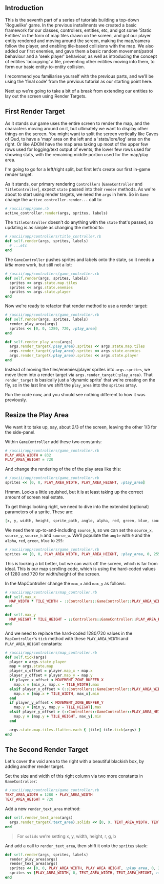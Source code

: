 ## Introduction

This is the seventh part of a series of tutorials building a top-down 'Roguelike' game. In the previous installments we created a basic framework for our classes, controllers, entities, etc, and got some 'Static Entities' in the form of map tiles drawn on the screen, and got our player entity rendered and moving around the screen, making the map/camera follow the player, and enabling tile-based collisions with the map. We also added our first enemies, and gave them a basic random movement/patrol behaviour and a 'seek player' behaviour, as well as introducing the concept of entities 'occupying' a tile, preventing other entities moving into them, to form our basic entity-to-entity collision.

I recommend you familiarise yourself with the previous parts, and we'll be using the 'final code' from the previous tutorial as our starting point here.

Next up we're going to take a bit of a break from extending our entities to lay out the screen using Render Targets.

## First Render Target

As it stands our game uses the entire screen to render the map, and the characters moving around on it, but ultimately we want to display other things on the screen. You might want to split the screen vertically like Caves of Qud, to have a 'map' area on the left and a 'stats/lore/log' area on the right. Or like ADOM have the map area taking up most of the upper few rows used for logging/text output of events, the lower few rows used for showing stats, with the remaining middle portion used for the map/play area.

I'm going to go for a left/right split, but first let's create our first in-game render target.

As it stands, our primary rendering `Controllers` (`GameController` and `TitleController`), expect `state` passed into their `render` methods. As we're about to start using render targets, we need the `args` in here. So in `Game` change the `active_controller.render...` call to:
```ruby
# /ascii/app/game.rb
active_controller.render(args, sprites, labels)
```
The `TitleController` doesn't do anything with the `state` that's passed, so updating is as simple as changing the method to:
```ruby
# /ascii/app/controllers/title_controller.rb
def self.render(args, sprites, labels)
  # ...etc
end
```
The `GameController` pushes sprites and labels onto the state, so it needs a _little_ more work, but still not a lot:
```ruby
# /ascii/app/controllers/game_controller.rb
def self.render(args, sprites, labels)
  sprites << args.state.map.tiles
  sprites << args.state.enemies
  sprites << args.state.player
end
```

Now we're ready to refactor that render method to use a render target:
```ruby
# /ascii/app/controllers/game_controller.rb
def self.render(args, sprites, labels)
  render_play_area(args)
  sprites << [0, 0, 1280, 720, :play_area]
end

def self.render_play_area(args)
  args.render_target(:play_area).sprites << args.state.map.tiles
  args.render_target(:play_area).sprites << args.state.enemies
  args.render_target(:play_area).sprites << args.state.player
end
```
Instead of moving the tiles/enemies/player sprites into `args.sprites`, we move them into a render target via `args.render_target(:play_area)`. That `render_target` is basically just a 'dynamic sprite' that we're creating on the fly, so in the last line we shift the `play_area` into the `sprites` array.

Run the code now, and you should see nothing different to how it was previously.

## Resize the Play Area
We want it to take up, say, about 2/3 of the screen, leaving the other 1/3 for the side-panel.

Within `GameController` add these two constants:
```ruby
# /ascii/app/controllers/game_controller.rb
PLAY_AREA_WIDTH = 832
PLAY_AREA_HEIGHT = 720
```
And change the rendering of the of the play area like this:
```ruby
# /ascii/app/controllers/game_controller.rb
sprites << [0, 0, PLAY_AREA_WIDTH, PLAY_AREA_HEIGHT, :play_area]
```
Hmmm. Looks a little squished, but it is at least taking up the correct amount of screen real estate.

To get things looking right, we need to dive into the extended (optional) parameters of a sprite. These are:
```ruby
[x, y, width, height, sprite_path, angle, alpha, red, green, blue, source_x, source_y, source_w, source_h, flip_vertically, flip_horizontally, angle_anchor_x, angle_anchor_y]
```
We need them up-to-and-including `source_h`, so we can set the `source_x`, `source_y`, `source_h` and `source_w`. We'll populate the `angle` with `0` and the `alpha`, `red`, `green`, `blue` to `255`:
```ruby
# /ascii/app/controllers/game_controller.rb
sprites << [0, 0, PLAY_AREA_WIDTH, PLAY_AREA_HEIGHT, :play_area, 0, 255, 255, 255, 255, 0, 0, PLAY_AREA_WIDTH, PLAY_AREA_HEIGHT]
```

This is looking a bit better, but we can walk off the screen, which is far from ideal. This is our map scrolling code, which is using the hard-coded values of 1280 and 720 for width/height of the screen.

In the MapController change the `max_x` and `max_y` as follows:
```ruby
# /ascii/app/controllers/map_controller.rb
def self.max_x
  MAP_WIDTH * TILE_WIDTH - ::Controllers::GameController::PLAY_AREA_WIDTH
end

def self.max_y
  MAP_HEIGHT * TILE_HEIGHT - ::Controllers::GameController::PLAY_AREA_HEIGHT
end
```

And we need to replace the hard-coded 1280/720 values in the `MapController`'s `tick` method with these `PLAY_AREA_WIDTH` and `PLAY_AREA_HEIGHT` constants:
```ruby
# /ascii/app/controllers/map_controller.rb
def self.tick(args)
  player = args.state.player
  map = args.state.map
  player_x_offset = player.map_x - map.x
  player_y_offset = player.map_y - map.y
  if player_x_offset < MOVEMENT_ZONE_BUFFER_X
    map.x = [min_x, map.x - TILE_WIDTH].max
  elsif player_x_offset > (::Controllers::GameController::PLAY_AREA_WIDTH - MOVEMENT_ZONE_BUFFER_X)
    map.x = [map.x + TILE_WIDTH, max_x].min
  end
  if player_y_offset < MOVEMENT_ZONE_BUFFER_Y
    map.y = [min_y, map.y - TILE_HEIGHT].max
  elsif player_y_offset > (::Controllers::GameController::PLAY_AREA_HEIGHT - MOVEMENT_ZONE_BUFFER_Y)
    map.y = [map.y + TILE_HEIGHT, max_y].min
  end

  args.state.map.tiles.flatten.each { |tile| tile.tick(args) }
end
```

## The Second Render Target
Let's cover the void area to the right with a beautiful blackish box, by adding another render target.

Set the size and width of this right column via two more constants in `GameController`:
```ruby
# /ascii/app/controllers/game_controller.rb
TEXT_AREA_WIDTH = 1280 - PLAY_AREA_WIDTH
TEXT_AREA_HEIGHT = 720
```
Add a new `render_text_area` method:
```ruby
def self.render_text_area(args)
  args.render_target(:text_area).solids << [0, 0, TEXT_AREA_WIDTH, TEXT_AREA_HEIGHT, 10, 21, 33]
end
```
> For `solids` we're setting x, y, width, height, r, g, b

And add a call to `render_text_area`, then shift it onto the `sprites` stack:
```ruby
def self.render(args, sprites, labels)
  render_play_area(args)
  render_text_area(args)
  sprites << [0, 0, PLAY_AREA_WIDTH, PLAY_AREA_HEIGHT, :play_area, 0, 255, 255, 255, 255, 0, 0, PLAY_AREA_WIDTH, PLAY_AREA_HEIGHT]
  sprites << [PLAY_AREA_WIDTH, 0, TEXT_AREA_WIDTH, TEXT_AREA_HEIGHT, :text_area, 0, 255, 255, 255, 255, 0, 0, TEXT_AREA_WIDTH, TEXT_AREA_HEIGHT]
end
```
